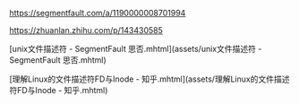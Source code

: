 https://segmentfault.com/a/1190000008701994

https://zhuanlan.zhihu.com/p/143430585

[unix文件描述符 - SegmentFault 思否.mhtml](assets/unix文件描述符 - SegmentFault 思否.mhtml)



[理解Linux的文件描述符FD与Inode - 知乎.mhtml](assets/理解Linux的文件描述符FD与Inode - 知乎.mhtml)

